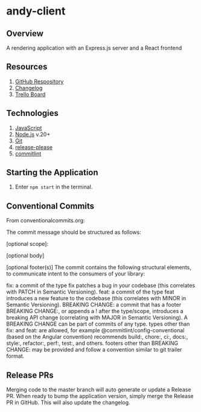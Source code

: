 # andy-client

## Overview
A rendering application with an Express.js server and a React frontend

## Resources

1. [GitHub Respository](https://github.com/wingedearth/andy-client)
2. [Changelog](https://github.com/wingedearth/andy-client/blob/master/CHANGELOG.md)
3. [Trello Board](https://trello.com/b/ar4s11cT/andy-client)

## Technologies

1. [JavaScript](https://developer.mozilla.org/en-US/docs/Web/JavaScript)
2. [Node.js](https://nodejs.org) v.20+
3. [Git](https://git-scm.com)
4. [release-please](https://www.npmjs.com/package/release-please)
5. [commitlint](https://commitlint.js.org/#/)

## Starting the Application

1. Enter ```npm start``` in the terminal.

## Conventional Commits

From conventionalcommits.org:

The commit message should be structured as follows:

<type>[optional scope]: <description>

[optional body]

[optional footer(s)]
The commit contains the following structural elements, to communicate intent to the consumers of your library:

fix: a commit of the type fix patches a bug in your codebase (this correlates with PATCH in Semantic Versioning).
feat: a commit of the type feat introduces a new feature to the codebase (this correlates with MINOR in Semantic Versioning).
BREAKING CHANGE: a commit that has a footer BREAKING CHANGE:, or appends a ! after the type/scope, introduces a breaking API change (correlating with MAJOR in Semantic Versioning). A BREAKING CHANGE can be part of commits of any type.
types other than fix: and feat: are allowed, for example @commitlint/config-conventional (based on the Angular convention) recommends build:, chore:, ci:, docs:, style:, refactor:, perf:, test:, and others.
footers other than BREAKING CHANGE: <description> may be provided and follow a convention similar to git trailer format.

## Release PRs

Merging code to the master branch will auto generate or update a Release PR. When ready to bump the application version, simply merge the Release PR in GitHub. This will also update the changelog.
